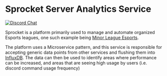 # Sprocket Server Analytics Service

[![Discord Chat](https://img.shields.io/discord/856290331279884288.svg)](https://discord.gg/hJ3YAvHucb)  

Sprocket is a platform primarily used to manage and automate organized Esports leagues, one such example being [Minor League Esports](https://mlesports.gg).

The platform uses a Microservice pattern, and this service is responsible for accepting generic data points from other services and flushing them into [InfluxDB](https://www.influxdata.com/). The data can then be used to identify areas where performance can be increased, and areas that are seeing high usage by users (i.e. discord command usage frequency)